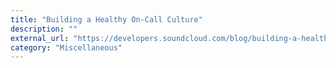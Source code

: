 ```yaml
---
title: "Building a Healthy On-Call Culture"
description: ""
external_url: "https://developers.soundcloud.com/blog/building-a-healthy-on-call-culture"
category: "Miscellaneous"
---
```

